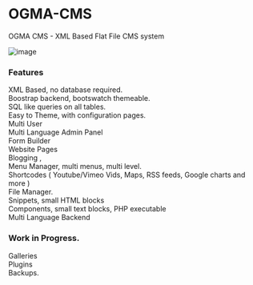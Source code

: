 OGMA-CMS
========

OGMA CMS - XML Based Flat File CMS system

![image](http://www.ogmacms.com/dpcimages/menus.jpg)

### Features 

XML Based, no database required.  
Boostrap backend, bootswatch themeable.   
SQL like queries on all tables.  
Easy to Theme, with configuration pages.  
Multi User  
Multi Language Admin Panel  
Form Builder  
Website Pages  
Blogging ,  
Menu Manager, multi menus, multi level.  
Shortcodes ( Youtube/Vimeo Vids, Maps, RSS feeds, Google charts and more )   
File Manager.  
Snippets, small HTML blocks  
Components, small text blocks, PHP executable  
Multi Language Backend


### Work in Progress.

Galleries  
Plugins  
Backups.  
